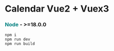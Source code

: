 # Calendar Vue2 + Vuex3

### <span style = 'color:teal'>Node</span> - >=18.0.0

```
npm i
npm run dev
npm run build
```
